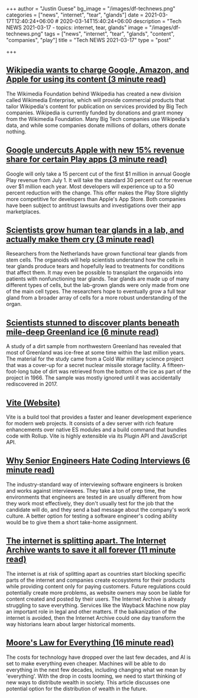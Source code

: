 +++
author = "Justin Guese"
bg_image = "/images/df-technews.png"
categories = ["news", "internet", "tear", "glands"]
date = 2021-03-17T12:40:24+06:00 # 2020-03-14T15:40:24+06:00
description = "Tech NEWS 2021-03-17 - topics: internet, tear, glands"
image = "/images/df-technews.png"
tags = ["news", "internet", "tear", "glands", "content", "companies", "play"]
title = "Tech NEWS 2021-03-17"
type = "post"

+++

## [Wikipedia wants to charge Google, Amazon, and Apple for using its content (3 minute read)](https://mashable.com/article/wikipedia-charging-big-tech/)

The Wikimedia Foundation behind Wikipedia has created a new division called Wikimedia Enterprise, which will provide commercial products that tailor Wikipedia's content for publication on services provided by Big Tech companies. Wikipedia is currently funded by donations and grant money from the Wikimedia Foundation. Many Big Tech companies use Wikipedia's data, and while some companies donate millions of dollars, others donate nothing.

## [Google undercuts Apple with new 15% revenue share for certain Play apps (3 minute read)](https://arstechnica.com/gadgets/2021/03/google-undercuts-apple-with-new-15-revenue-share-for-certain-play-apps/)

Google will only take a 15 percent cut of the first $1 million in annual Google Play revenue from July 1. It will take the standard 30 percent cut for revenue over $1 million each year. Most developers will experience up to a 50 percent reduction with the change. This offer makes the Play Store slightly more competitive for developers than Apple's App Store. Both companies have been subject to antitrust lawsuits and investigations over their app marketplaces.

## [Scientists grow human tear glands in a lab, and actually make them cry (3 minute read)](https://www.cnet.com/news/scientists-grow-human-tear-glands-in-a-lab-and-actually-make-them-cry/)

Researchers from the Netherlands have grown functional tear glands from stem cells. The organoids will help scientists understand how the cells in tear glands produce tears and hopefully lead to treatments for conditions that affect them. It may even be possible to transplant the organoids into patients with nonfunctioning tear glands. Tear glands are made up of many different types of cells, but the lab-grown glands were only made from one of the main cell types. The researchers hope to eventually grow a full tear gland from a broader array of cells for a more robust understanding of the organ.

## [Scientists stunned to discover plants beneath mile-deep Greenland ice (6 minute read)](https://www.sciencedaily.com/releases/2021/03/210315165639.htm)

A study of a dirt sample from northwestern Greenland has revealed that most of Greenland was ice-free at some time within the last million years. The material for the study came from a Cold War military science project that was a cover-up for a secret nuclear missile storage facility. A fifteen-foot-long tube of dirt was retrieved from the bottom of the ice as part of the project in 1966. The sample was mostly ignored until it was accidentally rediscovered in 2017.

## [Vite (Website)](https://vitejs.dev/)

Vite is a build tool that provides a faster and leaner development experience for modern web projects. It consists of a dev server with rich feature enhancements over native ES modules and a build command that bundles code with Rollup. Vite is highly extensible via its Plugin API and JavaScript API.

## [Why Senior Engineers Hate Coding Interviews (6 minute read)](https://medium.com/swlh/why-senior-engineers-hate-coding-interviews-d583d2855757)

The industry-standard way of interviewing software engineers is broken and works against interviewees. They take a ton of prep time, the environments that engineers are tested in are usually different from how they work most effectively, they don't usually test for the job that the candidate will do, and they send a bad message about the company's work culture. A better option for testing a software engineer's coding ability would be to give them a short take-home assignment.

## [The internet is splitting apart. The Internet Archive wants to save it all forever (11 minute read)](https://www.protocol.com/internet-archive-preserving-future)

The internet is at risk of splitting apart as countries start blocking specific parts of the internet and companies create ecosystems for their products while providing content only for paying customers. Future regulations could potentially create more problems, as website owners may soon be liable for content created and posted by their users. The Internet Archive is already struggling to save everything. Services like the Wayback Machine now play an important role in legal and other matters. If the balkanization of the internet is avoided, then the Internet Archive could one day transform the way historians learn about larger historical moments.

## [Moore's Law for Everything (16 minute read)](https://moores.samaltman.com/)

The costs for technology have dropped over the last few decades, and AI is set to make everything even cheaper. Machines will be able to do everything in the next few decades, including changing what we mean by 'everything'. With the drop in costs looming, we need to start thinking of new ways to distribute wealth in society. This article discusses one potential option for the distribution of wealth in the future.

